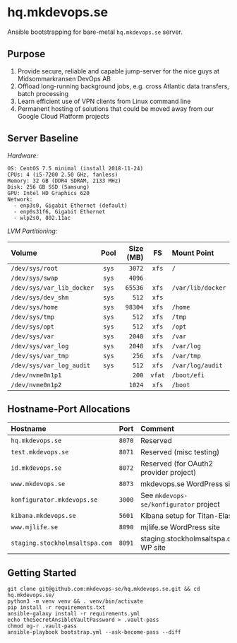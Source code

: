 
hq.mkdevops.se
==============

Ansible bootstrapping for bare-metal `hq.mkdevops.se` server.


Purpose
-------

1. Provide secure, reliable and capable jump-server for the nice guys at Midsommarkransen DevOps AB
2. Offload long-running background jobs, e.g. cross Atlantic data transfers, batch processing
3. Learn efficient use of VPN clients from Linux command line
4. Permanent hosting of solutions that could be moved away from our Google Cloud Platform projects


Server Baseline
---------------

*Hardware:*

    OS: CentOS 7.5 minimal (install 2018-11-24)
    CPUs: 4 (i5-7200 2.50 GHz, fanless)
    Memory: 32 GB (DDR4 SDRAM, 2133 MHz)
    Disk: 256 GB SSD (Samsung)
    GPU: Intel HD Graphics 620
    Network:
      - enp3s0, Gigabit Ethernet (default)
      - enp0s31f6, Gigabit Ethernet
      - wlp2s0, 802.11ac


*LVM Partitioning:*

| Volume                          | Pool  | Size (MB) | FS     | Mount Point             |
| :---                            | :---: | ---:      | :---:  | :---                    |
| `/dev/sys/root`                 | `sys` | `3072`    | `xfs`  | `/`                     |
| `/dev/sys/swap`                 | `sys` | `4096`    |        |                         |
| `/dev/sys/var_lib_docker`       | `sys` | `65536`   | `xfs`  | `/var/lib/docker`       |
| `/dev/sys/dev_shm`              | `sys` | `512`     | `xfs`  |                         |
| `/dev/sys/home`                 | `sys` | `98304`   | `xfs`  | `/home`                 |
| `/dev/sys/tmp`                  | `sys` | `512`     | `xfs`  | `/tmp`                  |
| `/dev/sys/opt`                  | `sys` | `512`     | `xfs`  | `/opt`                  |
| `/dev/sys/var`                  | `sys` | `2048`    | `xfs`  | `/var`                  |
| `/dev/sys/var_log`              | `sys` | `2048`    | `xfs`  | `/var/log`              |
| `/dev/sys/var_tmp`              | `sys` | `256`     | `xfs`  | `/var/tmp`              |
| `/dev/sys/var_log_audit`        | `sys` | `512`     | `xfs`  | `/var/log/audit`        |
| `/dev/nvme0n1p1`                |       | `200`     | `vfat` | `/boot/efi`             |
| `/dev/nvme0n1p2`                |       | `1024`    | `xfs`  | `/boot`                 |


Hostname-Port Allocations
-------------------------

| Hostname                             | Port   | Comment                                |
| :---                                 | ---:   | :---                                   |
| `hq.mkdevops.se`                     | `8070` | Reserved                               |
| `test.mkdevops.se`                   | `8071` | Reserved (misc testing)                |
| `id.mkdevops.se`                     | `8072` | Reserved (for OAuth2 provider project) |
| `www.mkdevops.se`                    | `8073` | mkdevops.se WordPress site             |
| `konfigurator.mkdevops.se`           | `3000` | See `mkdevops-se/konfigurator` project |
| `kibana.mkdevops.se`                 | `5601` | Kibana setup for Titan-Elastic         |
| `www.mjlife.se`                      | `8090` | mjlife.se WordPress site               |
| `staging.stockholmsaltspa.com`       | `8091` | staging.stockholmsaltspa.com WP site   |


Getting Started
---------------

    git clone git@github.com:mkdevops-se/hq.mkdevops.se.git && cd hq.mkdevops.se/
    python3 -m venv venv && . venv/bin/activate
    pip install -r requirements.txt
    ansible-galaxy install -r requirements.yml
    echo theSecretAnsibleVaultPassword > .vault-pass
    chmod og-r .vault-pass
    ansible-playbook bootstrap.yml --ask-become-pass --diff


